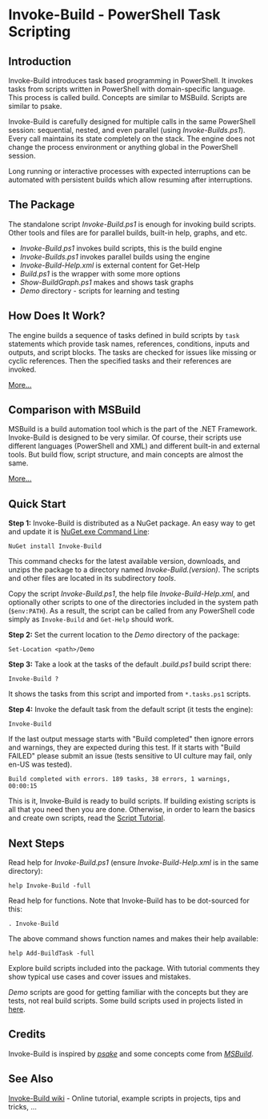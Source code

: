 
Invoke-Build - PowerShell Task Scripting
========================================

## Introduction

Invoke-Build introduces task based programming in PowerShell. It invokes tasks
from scripts written in PowerShell with domain-specific language. This process
is called build. Concepts are similar to MSBuild. Scripts are similar to psake.

Invoke-Build is carefully designed for multiple calls in the same PowerShell
session: sequential, nested, and even parallel (using *Invoke-Builds.ps1*).
Every call maintains its state completely on the stack. The engine does not
change the process environment or anything global in the PowerShell session.

Long running or interactive processes with expected interruptions can be
automated with persistent builds which allow resuming after interruptions.

## The Package

The standalone script *Invoke-Build.ps1* is enough for invoking build scripts.
Other tools and files are for parallel builds, built-in help, graphs, and etc.

* *Invoke-Build.ps1* invokes build scripts, this is the build engine
* *Invoke-Builds.ps1* invokes parallel builds using the engine
* *Invoke-Build-Help.xml* is external content for Get-Help
* *Build.ps1* is the wrapper with some more options
* *Show-BuildGraph.ps1* makes and shows task graphs
* *Demo* directory - scripts for learning and testing

## How Does It Work?

The engine builds a sequence of tasks defined in build scripts by `task`
statements which provide task names, references, conditions, inputs and
outputs, and script blocks. The tasks are checked for issues like missing or
cyclic references. Then the specified tasks and their references are invoked.

[More...](https://github.com/nightroman/Invoke-Build/wiki/How-Build-Works)

## Comparison with MSBuild

MSBuild is a build automation tool which is the part of the .NET Framework.
Invoke-Build is designed to be very similar. Of course, their scripts use
different languages (PowerShell and XML) and different built-in and external
tools. But build flow, script structure, and main concepts are almost the same.

[More...](https://github.com/nightroman/Invoke-Build/wiki/Comparison-with-MSBuild)

## Quick Start

**Step 1:**
Invoke-Build is distributed as a NuGet package. An easy way to get and update
it is [NuGet.exe Command Line](http://nuget.codeplex.com/releases):

    NuGet install Invoke-Build

This command checks for the latest available version, downloads, and unzips the
package to a directory named *Invoke-Build.(version)*. The scripts and other
files are located in its subdirectory *tools*.

Copy the script *Invoke-Build.ps1*, the help file *Invoke-Build-Help.xml*, and
optionally other scripts to one of the directories included in the system path
(`$env:PATH`). As a result, the script can be called from any PowerShell code
simply as `Invoke-Build` and `Get-Help` should work.

**Step 2:**
Set the current location to the *Demo* directory of the package:

    Set-Location <path>/Demo

**Step 3:**
Take a look at the tasks of the default *.build.ps1* build script there:

    Invoke-Build ?

It shows the tasks from this script and imported from `*.tasks.ps1` scripts.

**Step 4:**
Invoke the default task from the default script (it tests the engine):

    Invoke-Build

If the last output message starts with "Build completed" then ignore errors and
warnings, they are expected during this test. If it starts with "Build FAILED"
please submit an issue (tests sensitive to UI culture may fail, only en-US was
tested).

    Build completed with errors. 189 tasks, 38 errors, 1 warnings, 00:00:15

This is it, Invoke-Build is ready to build scripts. If building existing scripts
is all that you need then you are done. Otherwise, in order to learn the basics
and create own scripts, read the
[Script Tutorial](https://github.com/nightroman/Invoke-Build/wiki/Script-Tutorial).

## Next Steps

Read help for *Invoke-Build.ps1* (ensure *Invoke-Build-Help.xml* is in the same
directory):

    help Invoke-Build -full

Read help for functions. Note that Invoke-Build has to be dot-sourced for this:

    . Invoke-Build

The above command shows function names and makes their help available:

    help Add-BuildTask -full

Explore build scripts included into the package. With tutorial comments they
show typical use cases and cover issues and mistakes.

*Demo* scripts are good for getting familiar with the concepts but they are
tests, not real build scripts. Some build scripts used in projects listed in
[here](https://github.com/nightroman/Invoke-Build/wiki/Build-Scripts-in-Projects).

## Credits

Invoke-Build is inspired by [*psake*](https://github.com/psake/psake) and some
concepts come from [*MSBuild*](http://en.wikipedia.org/wiki/Msbuild).

## See Also

[Invoke-Build wiki](https://github.com/nightroman/Invoke-Build/wiki) -
Online tutorial, example scripts in projects, tips and tricks, ...
